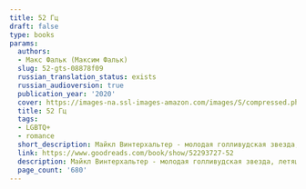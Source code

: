 ```yaml
---
title: 52 Гц
draft: false
type: books
params:
  authors:
  - Макс Фальк (Максим Фальк)
  slug: 52-gts-08878f09
  russian_translation_status: exists
  russian_audioversion: true
  publication_year: '2020'
  cover: https://images-na.ssl-images-amazon.com/images/S/compressed.photo.goodreads.com/books/1631313824i/52293727.jpg
  title: 52 Гц
  tags:
  - LGBTQ+
  - romance
  short_description: Майкл Винтерхальтер - молодая голливудская звезда, летящая прямо в зенит, к мировой славе. Но встреча с человеком из прошлого меняет всё...
  link: https://www.goodreads.com/book/show/52293727-52
  description: Майкл Винтерхальтер - молодая голливудская звезда, летящая прямо в зенит, к мировой славе. Но встреча с человеком из прошлого меняет всё. Майкл вынужден принять участие в рискованном проекте, который в случае неудачи грозит разрушить его карьеру и отнять у него всё, к чему он стремился.
  page_count: '680'
---
```

